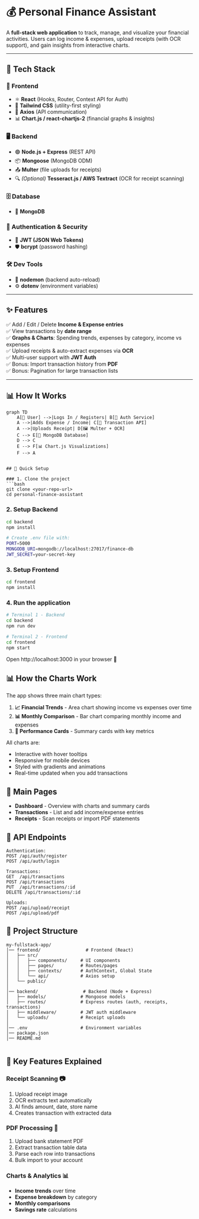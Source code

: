 # 💰 Personal Finance Assistant  

A **full-stack web application** to track, manage, and visualize your financial activities. Users can log income & expenses, upload receipts (with OCR support), and gain insights from interactive charts.  

---

## 🚀 Tech Stack  

### 🎨 Frontend  
- ⚛️ **React** (Hooks, Router, Context API for Auth)  
- 🎨 **Tailwind CSS** (utility-first styling)  
- 🔗 **Axios** (API communication)  
- 📊 **Chart.js / react-chartjs-2** (financial graphs & insights)  

### 🖥️ Backend  
- 🟢 **Node.js + Express** (REST API)  
- 📦 **Mongoose** (MongoDB ODM)  
- 📤 **Multer** (file uploads for receipts)  
- 🔍 *(Optional)* **Tesseract.js / AWS Textract** (OCR for receipt scanning)  

### 🗄️ Database  
- 🍃 **MongoDB**  

### 🔐 Authentication & Security  
- 🔑 **JWT (JSON Web Tokens)**  
- 🛡️ **bcrypt** (password hashing)  

### 🛠️ Dev Tools  
- 🔄 **nodemon** (backend auto-reload)  
- ⚙️ **dotenv** (environment variables)  

---

## ✨ Features  

✅ Add / Edit / Delete **Income & Expense entries**  
✅ View transactions by **date range**  
✅ **Graphs & Charts**: Spending trends, expenses by category, income vs expenses  
✅ Upload receipts & auto-extract expenses via **OCR**  
✅ Multi-user support with **JWT Auth**  
✅ Bonus: Import transaction history from **PDF**  
✅ Bonus: Pagination for large transaction lists  

---

## 📊 How It Works  

```mermaid
graph TD
    A[👤 User] -->|Logs In / Registers| B[🔑 Auth Service]
    A -->|Adds Expense / Income| C[📝 Transaction API]
    A -->|Uploads Receipt| D[🖼️ Multer + OCR]
    C --> E[🍃 MongoDB Database]
    D --> C
    E --> F[📊 Chart.js Visualizations]
    F --> A


## 🚀 Quick Setup

### 1. Clone the project
```bash
git clone <your-repo-url>
cd personal-finance-assistant
```

### 2. Setup Backend
```bash
cd backend
npm install

# Create .env file with:
PORT=5000
MONGODB_URI=mongodb://localhost:27017/finance-db
JWT_SECRET=your-secret-key
```

### 3. Setup Frontend
```bash
cd frontend
npm install
```

### 4. Run the application
```bash
# Terminal 1 - Backend
cd backend
npm run dev

# Terminal 2 - Frontend  
cd frontend
npm start
```

Open http://localhost:3000 in your browser 🎉

## 📊 How the Charts Work

The app shows three main chart types:

1. **📈 Financial Trends** - Area chart showing income vs expenses over time
2. **📊 Monthly Comparison** - Bar chart comparing monthly income and expenses  
3. **🎯 Performance Cards** - Summary cards with key metrics

All charts are:
- Interactive with hover tooltips
- Responsive for mobile devices
- Styled with gradients and animations
- Real-time updated when you add transactions

## 📱 Main Pages

- **Dashboard** - Overview with charts and summary cards
- **Transactions** - List and add income/expense entries
- **Receipts** - Scan receipts or import PDF statements

## 🔧 API Endpoints

```
Authentication:
POST /api/auth/register
POST /api/auth/login

Transactions:
GET  /api/transactions
POST /api/transactions
PUT  /api/transactions/:id
DELETE /api/transactions/:id

Uploads:
POST /api/upload/receipt
POST /api/upload/pdf
```

## 📁 Project Structure

```
my-fullstack-app/
│── frontend/                 # Frontend (React)
│   ├── src/
│   │   ├── components/     # UI components
│   │   ├── pages/          # Routes/pages
│   │   ├── contexts/       # AuthContext, Global State
│   │   └── api/            # Axios setup
│   └── public/
│
│── backend/                 # Backend (Node + Express)
│   ├── models/             # Mongoose models
│   ├── routes/             # Express routes (auth, receipts, transactions)
│   ├── middleware/         # JWT auth middleware
│   └── uploads/            # Receipt uploads
│
│── .env                    # Environment variables
│── package.json
│── README.md


```

## 🎯 Key Features Explained

### Receipt Scanning 📷
1. Upload receipt image
2. OCR extracts text automatically  
3. AI finds amount, date, store name
4. Creates transaction with extracted data

### PDF Processing 📑
1. Upload bank statement PDF
2. Extract transaction table data
3. Parse each row into transactions
4. Bulk import to your account

### Charts & Analytics 📊
- **Income trends** over time
- **Expense breakdown** by category
- **Monthly comparisons** 
- **Savings rate** calculations






